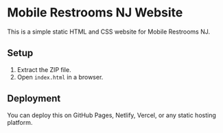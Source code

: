 # Mobile Restrooms NJ Website
This is a simple static HTML and CSS website for Mobile Restrooms NJ.

## Setup
1. Extract the ZIP file.
2. Open `index.html` in a browser.

## Deployment
You can deploy this on GitHub Pages, Netlify, Vercel, or any static hosting platform.
